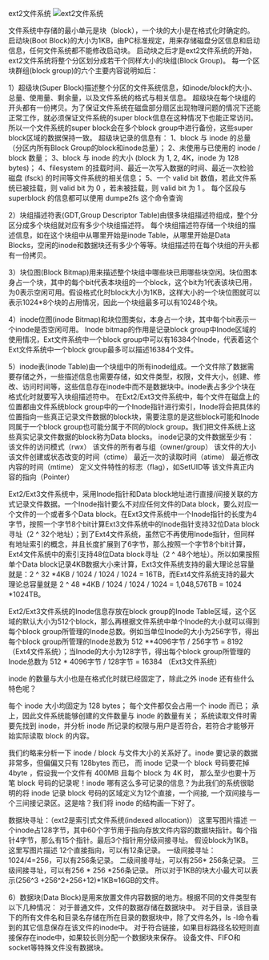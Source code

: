 ext2文件系统
![ext2文件系统](https://dev.tencent.com/u/lzxysf001/p/CC/git/raw/master/zothers/ext2%E6%96%87%E4%BB%B6%E7%B3%BB%E7%BB%9F.png)

文件系统中存储的最小单元是块（block），一个块的大小是在格式化时确定的。
启动块(Boot Block)的大小为1KB，由PC标准规定，用来存储磁盘分区信息和启动信息，任何文件系统都不能修改启动块。
启动块之后才是ext2文件系统的开始，ext2文件系统将整个分区划分成若干个同样大小的块组(Block Group)。
每一个区块群组(block group)的六个主要内容说明如后：

1）超级块(Super Block)描述整个分区的文件系统信息，如inode/block的大小、总量、使用量、剩余量，以及文件系统的格式与相关信息。
超级块在每个块组的开头都有一份拷贝。为了保证文件系统在磁盘部分扇区出现物理问题的情况下还能正常工作，就必须保证文件系统的super block信息在这种情况下也能正常访问。所以一个文件系统的super block会在多个block group中进行备份，这些super block区域的数据保持一致。
超级块记录的信息有：
1、block 与 inode 的总量（分区内所有Block Group的block和inode总量）；
2、未使用与已使用的 inode / block 数量；
3、block 与 inode 的大小 (block 为 1, 2, 4K，inode 为 128 bytes)；
4、filesystem 的挂载时间、最近一次写入数据的时间、最近一次检验磁盘 (fsck) 的时间等文件系统的相关信息；
5、一个 valid bit 数值，若此文件系统已被挂载，则 valid bit 为 0 ，若未被挂载，则 valid bit 为 1 。
每个区段与 superblock 的信息都可以使用 dumpe2fs 这个命令查询

2）块组描述符表(GDT,Group Descriptor Table)由很多块组描述符组成，整个分区分成多个块组就对应有多少个块组描述符。
每个块组描述符存储一个块组的描述信息，如在这个块组中从哪里开始是inode Table，从哪里开始是Data Blocks，空闲的inode和数据块还有多少个等等。块组描述符在每个块组的开头都有一份拷贝。

3）块位图(Block Bitmap)用来描述整个块组中哪些块已用哪些块空闲。块位图本身占一个块，其中的每个bit代表本块组的一个block，这个bit为1代表该块已用，为0表示空闲可用。假设格式化时block大小为1KB，这样大小的一个块位图就可以表示1024*8个块的占用情况，因此一个块组最多可以有10248个块。

4）inode位图(inode Bitmap)和块位图类似，本身占一个块，其中每个bit表示一个inode是否空闲可用。 Inode bitmap的作用是记录block group中Inode区域的使用情况，Ext文件系统中一个block group中可以有16384个Inode，代表着这个Ext文件系统中一个block group最多可以描述16384个文件。

5）inode表(inode Table)由一个块组中的所有inode组成。一个文件除了数据需要存储之外，一些描述信息也需要存储，如文件类型，权限，文件大小，创建、修改、访问时间等，这些信息存在inode中而不是数据块中。inode表占多少个块在格式化时就要写入块组描述符中。 在Ext2/Ext3文件系统中，每个文件在磁盘上的位置都由文件系统block group中的一个Inode指针进行索引，Inode将会把具体的位置指向一些真正记录文件数据的block块，需要注意的是这些block可能和Inode同属于一个block group也可能分属于不同的block group。我们把文件系统上这些真实记录文件数据的block称为Data blocks。
inode记录的文件数据至少有：
该文件的访问模式（rwx）
该文件的所有者与组（owner/group）
该文件的大小
该文件创建或状态改变的时间（ctime）
最近一次的读取时间（atime）
最近修改内容的时间（mtime）
定义文件特性的标志（flag），如SetUID等
该文件真正内容的指向（Pointer）

Ext2/Ext3文件系统中，采用Inode指针和Data block地址进行直接/间接关联的方式记录文件数据。一个Inode指针要么不对应任何文件的Data block，要么对应一个文件的一个或者多个Data block。在Ext3文件系统中一个Inode指针的长度为4字节，按照一个字节8个bit计算Ext3文件系统中的Inode指针支持32位Data block寻址（2 ^ 32个地址）；到了Ext4文件系统，虽然它不再使用Inode指针，但同样有地址索引的概念，并且长度扩展到了6字节，那么按照一个字节8个bit计算，Ext4文件系统中的索引支持48位Data block寻址（2 ^ 48个地址）。所以如果按照单个Data block记录4KB数据大小来计算，Ext3文件系统支持的最大理论总容量就是：2 ^ 32 *4KB / 1024 / 1024 / 1024 = 16TB，而Ext4文件系统支持的最大理论总容量就是 2 ^ 48 *4KB / 1024 / 1024 / 1024 = 1,048,576TB = 1024 *1024TB。

Ext2/Ext3文件系统的Inode信息存放在block group的Inode Table区域，这个区域的默认大小为512个block，那么再根据文件系统中单个Inode的大小就可以得到每个block group所管理的Inode总数。例如当单位Inode的大小为256字节，得出每个block group所管理的Inode总数为 512 **4096字节 / 256字节 = 8192（Ext4文件系统）；当Inode的大小为128字节，得出每个block group所管理的Inode总数为 512 * 4096字节 / 128字节 = 16384 （Ext3文件系统）

inode 的数量与大小也是在格式化时就已经固定了，除此之外 inode 还有些什么特色呢？

每个 inode 大小均固定为 128 bytes；
每个文件都仅会占用一个 inode 而已；
承上，因此文件系统能够创建的文件数量与 inode 的数量有关；
系统读取文件时需要先找到 inode，并分析 inode 所记录的权限与用户是否符合，若符合才能够开始实际读取 block 的内容。

我们约略来分析一下 inode / block 与文件大小的关系好了。inode 要记录的数据非常多，但偏偏又只有 128bytes 而已， 而 inode 记录一个 block 号码要花掉 4byte ，假设我一个文件有 400MB 且每个 block 为 4K 时， 那么至少也要十万笔 block 号码的记录呢！inode 哪有这么多可记录的信息？为此我们的系统很聪明的将 inode 记录 block 号码的区域定义为12个直接，一个间接, 一个双间接与一个三间接记录区。这是啥？我们将 inode 的结构画一下好了。

数据块寻址：（ext2是索引式文件系统(indexed allocation)）
这里写图片描述
一个inode占128字节，其中60个字节用于指向存放文件内容的数据块指针。每个指针4字节，那么有15个指针。最后3个指针用分级间接寻址。
假设block为1KB。
这里写图片描述
12个直接指向，可以有12条记录。
一级间接寻址：1024/4=256，可以有256条记录。
二级间接寻址，可以有256* 256条记录。
三级间接寻址，可以有256 * 256 *256条记录。
所以对于1KB的块大小最大可以表示(256^3 +256^2+256+12)*1KB≈16GB的文件。

6）数据块(Data Block)是用来放置文件内容数据的地方。根据不同的文件类型有以下几种情况：
对于普通文件，文件的数据存储在数据块中。
对于目录，该目录下的所有文件名和目录名存储在所在目录的数据块中，除了文件名外，ls -l命令看到的其它信息保存在该文件的inode中。
对于符合链接，如果目标路径名较短则直接保存在inode中，如果较长则分配一个数据块来保存。
设备文件、FIFO和socket等特殊文件没有数据块。